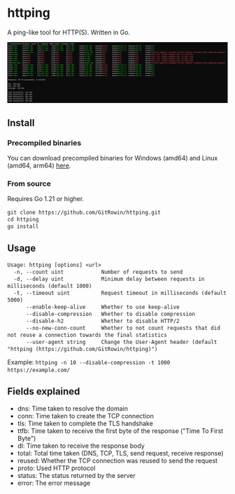 # httping

A ping-like tool for HTTP(S). Written in Go.

![Preview](preview.png)

## Install

### Precompiled binaries

You can download precompiled binaries for Windows (amd64) and Linux (amd64,
arm64) [here](https://github.com/GitRowin/httping/releases).

### From source

Requires Go 1.21 or higher.

```
git clone https://github.com/GitRowin/httping.git
cd httping
go install
```

## Usage

```
Usage: httping [options] <url>
  -n, --count uint            Number of requests to send
  -d, --delay uint            Minimum delay between requests in milliseconds (default 1000)
  -t, --timeout uint          Request timeout in milliseconds (default 5000)
      --enable-keep-alive     Whether to use keep-alive
      --disable-compression   Whether to disable compression
      --disable-h2            Whether to disable HTTP/2
      --no-new-conn-count     Whether to not count requests that did not reuse a connection towards the final statistics
      --user-agent string     Change the User-Agent header (default "httping (https://github.com/GitRowin/httping)")
```

Example: `httping -n 10 --disable-compression -t 1000 https://example.com/`

## Fields explained

- dns: Time taken to resolve the domain
- conn: Time taken to create the TCP connection
- tls: Time taken to complete the TLS handshake
- ttfb: Time taken to receive the first byte of the response ("Time To First Byte")
- dl: Time taken to receive the response body
- total: Total time taken (DNS, TCP, TLS, send request, receive response)
- reused: Whether the TCP connection was reused to send the request
- proto: Used HTTP protocol
- status: The status returned by the server
- error: The error message
